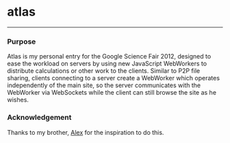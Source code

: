 # atlas
* * *
### Purpose ###
Atlas is my personal entry for the Google Science Fair 2012, designed to ease the workload on servers by using new JavaScript WebWorkers to distribute calculations or other work to the clients. Similar to P2P file sharing, clients connecting to a server create a WebWorker which operates independently of the main site, so the server communicates with the WebWorker via WebSockets while the client can still browse the site as he wishes.

### Acknowledgement ###
Thanks to my brother, [Alex](http://www.github.com/alexcrichton) for the inspiration to do this.